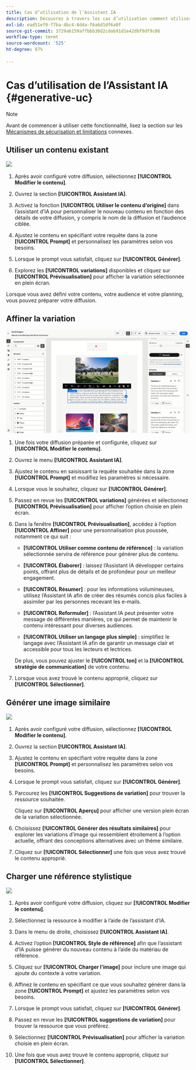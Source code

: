 ```yaml
---
title: Cas d’utilisation de l’Assistant IA
description: Découvrez à travers les cas d’utilisation comment utiliser l’assistant AI
exl-id: ead51ef0-f7ba-4bc4-8d4a-f6a6d1df6a0f
source-git-commit: 3729a6159affbbb30d2cdab91d1e42dbf9df9c86
workflow-type: tm+mt
source-wordcount: '525'
ht-degree: 87%

---
```


# Cas d’utilisation de l’Assistant IA {#generative-uc}

>[!NOTE]
>
>Avant de commencer à utiliser cette fonctionnalité, lisez la section sur les [Mécanismes de sécurisation et limitations](generative-gs.md#generative-guardrails) connexes.

## Utiliser un contenu existant

![](assets/do-not-localize/gen-ai-reuse-text.gif)

1. Après avoir configuré votre diffusion, sélectionnez **[!UICONTROL Modifier le contenu]**.

1. Ouvrez la section **[!UICONTROL Assistant IA]**.

1. Activez la fonction **[!UICONTROL Utiliser le contenu d’origine]** dans l’assistant d’IA pour personnaliser le nouveau contenu en fonction des détails de votre diffusion, y compris le nom de la diffusion et l’audience ciblée.

1. Ajustez le contenu en spécifiant votre requête dans la zone **[!UICONTROL Prompt]** et personnalisez les paramètres selon vos besoins.

1. Lorsque le prompt vous satisfait, cliquez sur **[!UICONTROL Générer]**.

1. Explorez les **[!UICONTROL variations]** disponibles et cliquez sur **[!UICONTROL Prévisualisation]** pour afficher la variation sélectionnée en plein écran.

Lorsque vous avez défini votre contenu, votre audience et votre planning, vous pouvez préparer votre diffusion.

## Affiner la variation

![](assets/do-not-localize/gen-ai-variation.gif)

1. Une fois votre diffusion préparée et configurée, cliquez sur **[!UICONTROL Modifier le contenu]**.

1. Ouvrez le menu **[!UICONTROL Assistant IA]**.

1. Ajustez le contenu en saisissant la requête souhaitée dans la zone **[!UICONTROL Prompt]** et modifiez les paramètres si nécessaire.

1. Lorsque vous le souhaitez, cliquez sur **[!UICONTROL Générer]**.

1. Passez en revue les **[!UICONTROL variations]** générées et sélectionnez **[!UICONTROL Prévisualisation]** pour afficher l’option choisie en plein écran.

1. Dans la fenêtre **[!UICONTROL Prévisualisation]**, accédez à l’option **[!UICONTROL Affiner]** pour une personnalisation plus poussée, notamment ce qui suit :

   * **[!UICONTROL Utiliser comme contenu de référence]** : la variation sélectionnée servira de référence pour générer plus de contenu.

   * **[!UICONTROL Élaborer]** : laissez l’Assistant IA développer certains points, offrant plus de détails et de profondeur pour un meilleur engagement.

   * **[!UICONTROL Résumer]** : pour les informations volumineuses, utilisez l’Assistant IA afin de créer des résumés concis plus faciles à assimiler par les personnes recevant les e-mails.

   * **[!UICONTROL Reformuler]** : l’Assistant IA peut présenter votre message de différentes manières, ce qui permet de maintenir le contenu intéressant pour diverses audiences.

   * **[!UICONTROL Utiliser un langage plus simple]** : simplifiez le langage avec l’Assistant IA afin de garantir un message clair et accessible pour tous les lecteurs et lectrices.

   De plus, vous pouvez ajuster le **[!UICONTROL ton]** et la **[!UICONTROL stratégie de communication]** de votre contenu.

1. Lorsque vous avez trouvé le contenu approprié, cliquez sur **[!UICONTROL Sélectionner]**.

## Générer une image similaire

![](assets/do-not-localize/uc-image-similar.gif)

1. Après avoir configuré votre diffusion, sélectionnez **[!UICONTROL Modifier le contenu]**.

1. Ouvrez la section **[!UICONTROL Assistant IA]**.

1. Ajustez le contenu en spécifiant votre requête dans la zone **[!UICONTROL Prompt]** et personnalisez les paramètres selon vos besoins.

1. Lorsque le prompt vous satisfait, cliquez sur **[!UICONTROL Générer]**.

1. Parcourez les **[!UICONTROL Suggestions de variation]** pour trouver la ressource souhaitée.

   Cliquez sur **[!UICONTROL Aperçu]** pour afficher une version plein écran de la variation sélectionnée.

1. Choisissez **[!UICONTROL Générer des résultats similaires]** pour explorer les variations d’image qui ressemblent étroitement à l’option actuelle, offrant des conceptions alternatives avec un thème similaire.

1. Cliquez sur **[!UICONTROL Sélectionner]** une fois que vous avez trouvé le contenu approprié.

## Charger une référence stylistique

![](assets/do-not-localize/uc-image-reference.gif)

1. Après avoir configuré votre diffusion, cliquez sur **[!UICONTROL Modifier le contenu]**.

1. Sélectionnez la ressource à modifier à l’aide de l’assistant d’IA.

1. Dans le menu de droite, choisissez **[!UICONTROL Assistant IA]**.

1. Activez l’option **[!UICONTROL Style de référence]** afin que l’assistant d’IA puisse générer du nouveau contenu à l’aide du matériau de référence.

1. Cliquez sur **[!UICONTROL Charger l’image]** pour inclure une image qui ajoute du contexte à votre variation.

1. Affinez le contenu en spécifiant ce que vous souhaitez générer dans la zone **[!UICONTROL Prompt]** et ajustez les paramètres selon vos besoins.

1. Lorsque le prompt vous satisfait, cliquez sur **[!UICONTROL Générer]**.

1. Passez en revue les **[!UICONTROL suggestions de variation]** pour trouver la ressource que vous préférez.

1. Sélectionnez **[!UICONTROL Prévisualisation]** pour afficher la variation choisie en plein écran.

1. Une fois que vous avez trouvé le contenu approprié, cliquez sur **[!UICONTROL Sélectionner]**.
